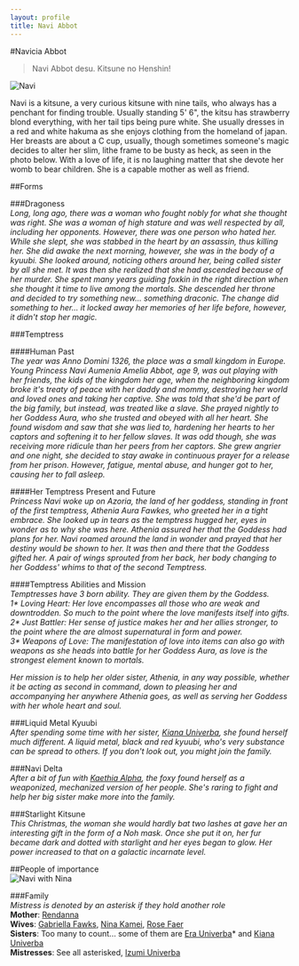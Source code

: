```yaml
---
layout: profile
title: Navi Abbot
---
```

#Navicia Abbot

>Navi Abbot desu. Kitsune no Henshin!

![Navi](https://static.f-list.net/images/charimage/1447365.jpg "Navi")

Navi is a kitsune, a very curious kitsune with nine tails, who always has a penchant for finding trouble. Usually standing 5' 6", the kitsu has strawberry blond everything, with her tail tips being pure white. She usually dresses in a red and white hakuma as she enjoys clothing from the homeland of japan. Her breasts are about a C cup, usually, though sometimes someone's magic decides to alter her slim, lithe frame to be busty as heck, as seen in the photo below. With a love of life, it is no laughing matter that she devote her womb to bear children. She is a capable mother as well as friend.  
  
##Forms  

###Dragoness  
_Long, long ago, there was a woman who fought nobly for what she thought was right. She was a woman of high stature and was well respected by all, including her opponents. However, there was one person who hated her. While she slept, she was stabbed in the heart by an assassin, thus killing her. She did awake the next morning, however, she was in the body of a kyuubi. She looked around, noticing others around her, being called sister by all she met. It was then she realized that she had ascended because of her murder. She spent many years guiding foxkin in the right direction when she thought it time to live among the mortals. She descended her throne and decided to try something new... something draconic. The change did something to her... it locked away her memories of her life before, however, it didn't stop her magic._  
  
###Temptress  

####Human Past  
_The year was Anno Domini 1326, the place was a small kingdom in Europe. Young Princess Navi Aumenia Amelia Abbot, age 9, was out playing with her friends, the kids of the kingdom her age, when the neighboring kingdom broke it's treaty of peace with her daddy and mommy, destroying her world and loved ones and taking her captive. She was told that she'd be part of the big family, but instead, was treated like a slave. She prayed nightly to her Goddess Aura, who she trusted and obeyed with all her heart. She found wisdom and saw that she was lied to, hardening her hearts to her captors and softening it to her fellow slaves. It was odd though, she was receiving more ridicule than her peers from her captors. She grew angrier and one night, she decided to stay awake in continuous prayer for a release from her prison. However, fatigue, mental abuse, and hunger got to her, causing her to fall asleep._  

####Her Temptress Present and Future  
_Princess Navi woke up on Azoria, the land of her goddess, standing in front of the first temptress, Athenia Aura Fawkes, who greeted her in a tight embrace. She looked up in tears as the temptress hugged her, eyes in wonder as to why she was here. Athenia assured her that the Goddess had plans for her. Navi roamed around the land in wonder and prayed that her destiny would be shown to her. It was then and there that the Goddess gifted her. A pair of wings sprouted from her back, her body changing to her Goddess' whims to that of the second Temptress._  

####Temptress Abilities and Mission  
_Temptresses have 3 born ability. They are given them by the Goddess.  
1* Loving Heart: Her love encompasses all those who are weak and downtrodden. So much to the point where the love manifests itself into gifts.  
2* Just Battler: Her sense of justice makes her and her allies stronger, to the point where the are almost supernatural in form and power.  
3* Weapons of Love: The manifestation of love into items can also go with weapons as she heads into battle for her Goddess Aura, as love is the strongest element known to mortals._  

_Her mission is to help her older sister, Athenia, in any way possible, whether it be acting as second in command, down to pleasing her and accompanying her anywhere Athenia goes, as well as serving her Goddess with her whole heart and soul._  

###Liquid Metal Kyuubi  
_After spending some time with her sister, [Kiana Univerba](https://www.f-list.net/c/kiana%20univerba/), she found herself much different. A liquid metal, black and red kyuubi, who's very substance can be spread to others. If you don't look out, you might join the family._  

###Navi Delta  
_After a bit of fun with [Kaethia Alpha](https://www.f-list.net/c/Kaethia%20Alpha/), the foxy found herself as a weaponized, mechanized version of her people. She's raring to fight and help her big sister make more into the family._  

###Starlight Kitsune  
_This Christmas, the woman she would hardly bat two lashes at gave her an interesting gift in the form of a Noh mask. Once she put it on, her fur became dark and dotted with starlight and her eyes began to glow. Her power increased to that on a galactic incarnate level._  

##People of importance  
![Navi with Nina](https://static.f-list.net/images/charimage/1597905.jpg "Navi and Nina")  

###Family  
_Mistress is denoted by an asterisk if they hold another role_  
__Mother__: [Rendanna](https://www.f-list.net/c/Rendanna/)  
__Wives__: [Gabriella Fawks](https://www.f-list.net/c/Gabriella%20Fawkes/), [Nina Kamei](https://www.f-list.net/c/Nina%20Kamei/), [Rose Faer](https://www.f-list.net/c/Rose%20to%20be%20Changed/)  
__Sisters__: Too many to count... some of them are [Era Univerba](https://www.f-list.net/c/Era%20Univerba/)* and [Kiana Univerba](https://f-list.net/c/kiana%20univerba/)  
__Mistresses__: See all asterisked, [Izumi Univerba](https://www.f-list.net/c/Izumi%20Univerba/)  
